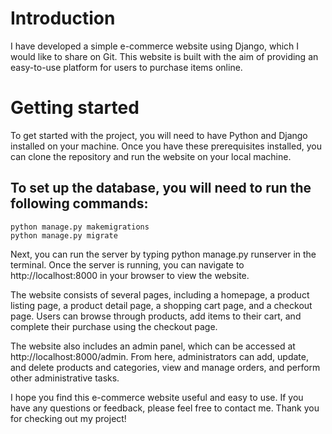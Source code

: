 # Introduction

I have developed a simple e-commerce website using Django, which I would like to share on Git. This website is built with the aim of providing an easy-to-use platform for users to purchase items online.

# Getting started

To get started with the project, you will need to have Python and Django installed on your machine. Once you have these prerequisites installed, you can clone the repository and run the website on your local machine.

## To set up the database, you will need to run the following commands:

    python manage.py makemigrations
    python manage.py migrate

Next, you can run the server by typing python manage.py runserver in the terminal. Once the server is running, you can navigate to http://localhost:8000 in your browser to view the website.

The website consists of several pages, including a homepage, a product listing page, a product detail page, a shopping cart page, and a checkout page. Users can browse through products, add items to their cart, and complete their purchase using the checkout page.

The website also includes an admin panel, which can be accessed at http://localhost:8000/admin. From here, administrators can add, update, and delete products and categories, view and manage orders, and perform other administrative tasks.

I hope you find this e-commerce website useful and easy to use. If you have any questions or feedback, please feel free to contact me. Thank you for checking out my project!
